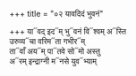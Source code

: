 +++
title = "०२ यावदिदं भुवनं"

+++
या᳓वद् इद᳓म् भु᳓वनं वि᳓श्वम् अ᳓स्ति  
उरुव्य᳓चा वरिम᳓ता गभीर᳓म्  
ता᳓वाँ अय᳓म् पा᳓तवे सो᳓मो अस्तु  
अ᳓रम् इन्द्राग्नी म᳓नसे युव᳓भ्याम्